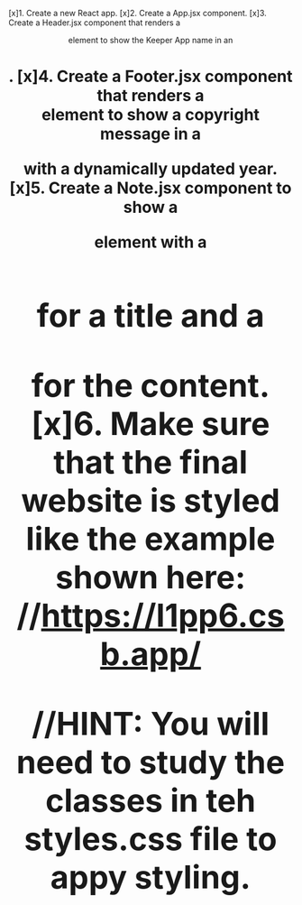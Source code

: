 [x]1. Create a new React app.
[x]2. Create a App.jsx component.
[x]3. Create a Header.jsx component that renders a <header> element
    to show the Keeper App name in an <h1>.
[x]4. Create a Footer.jsx component that renders a <footer> element
    to show a copyright message in a <p> with a dynamically updated year.
[x]5. Create a Note.jsx component to show a <div> element with a
    <h1> for a title and a <p> for the content.
[x]6. Make sure that the final website is styled like the example shown here:
//https://l1pp6.csb.app/

//HINT: You will need to study the classes in teh styles.css file to appy styling.
